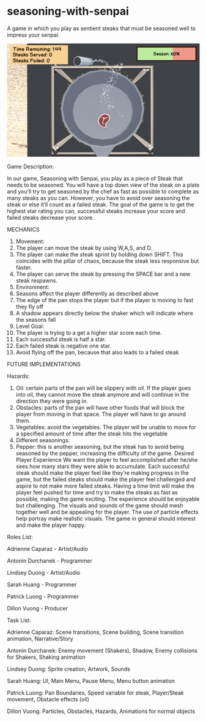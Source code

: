 # seasoning-with-senpai
A game in which you play as sentient steaks that must be seasoned well to impress your senpai.

![game screenshot](https://raw.githubusercontent.com/mezzofarte/seasoning-with-senpai/master/seasoning-with-senpai/Assets/screenshot.png)

Game Description:

In our game, Seasoning with Senpai, you play as a piece of Steak that needs to be seasoned.
You will have a top down view of the steak on a plate and you’ll try to get seasoned by the chef
as fast as possible to complete as many steaks as you can. However, you have to avoid over
seasoning the steak or else it’ll count as a failed steak. The goal of the game is to get the
highest star rating you can, successful steaks increase your score and failed steaks decrease
your score.

MECHANICS

1. Movement:
1. The player can move the steak by using W,A,S, and D.
2. The player can make the steak sprint by holding down SHIFT. This coincides with
the pillar of chaos, because the steak less responsive but faster.
3. The player can serve the steak by pressing the SPACE bar and a new steak
respawns.
2. Environment:
1. Seasons affect the player differently as described above
2. The edge of the pan stops the player but if the player is moving to fast they fly off
3. A shadow appears directly below the shaker which will indicate where the
seasons fall
3. Level Goal:
1. The player is trying to a get a higher star score each time.
2. Each successful steak is half a star.
3. Each failed steak is negative one star.
4. Avoid flying off the pan, because that also leads to a failed steak

FUTURE IMPLEMENTATIONS

Hazards:
1. Oil: certain parts of the pan will be slippery with oil. If the player goes into oil,
they cannot move the steak anymore and will continue in the direction they were
going in.
2. Obstacles: parts of the pan will have other foods that will block the player from
moving in that space. The player will have to go around them.
3. Vegetables: avoid the vegetables. The player will be unable to move for a
specified amount of time after the steak hits the vegetable
2. Different seasonings:
1. Pepper: this is another seasoning, but the steak has to avoid being seasoned by
the pepper, increasing the difficulty of the game.
Desired Player Experience
We want the player to feel accomplished after he/she sees how many stars they were able to
accumulate. Each successful steak should make the player feel like they’re making progress in
the game, but the failed steaks should make the player feel challenged and aspire to not make
more failed steaks. Having a time limit will make the player feel pushed for time and try to make
the steaks as fast as possible, making the game exciting. The experience should be enjoyable
but challenging. The visuals and sounds of the game should mesh together well and be
appealing for the player. The use of particle effects help portray make realistic visuals. The
game in general should interest and make the player happy.

Roles List:

Adrienne Caparaz - Artist/Audio

Antonin Durchanek - Programmer

Lindsey Duong - Artist/Audio

Sarah Huang - Programmer

Patrick Luong - Programmer

Dillon Vuong - Producer

Task List:

Adrienne Caparaz: Scene transitions, Scene building, Scene transition animation, Narrative/Story

Antonin Durchanek: Enemy movement (Shakers), Shadow, Enemy collisions for Shakers, Shaking animation

Lindsey Duong: Sprite creation, Artwork, Sounds

Sarah Huang: UI, Main Menu, Pause Menu, Menu button animation

Patrick Luong: Pan Boundaries, Speed variable for steak, Player/Steak movement, Obstacle effects (oil)

Dillon Vuong: Particles, Obstacles, Hazards, Animations for normal objects
